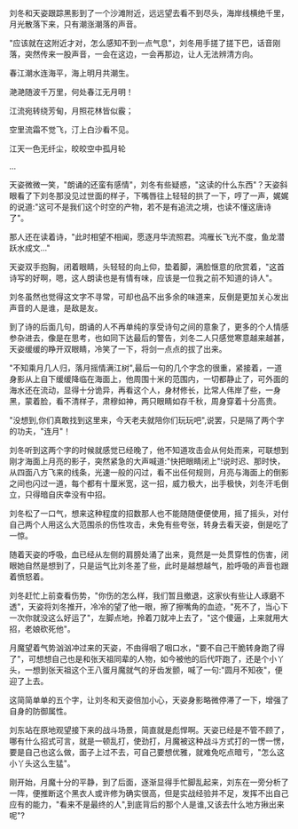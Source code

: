 
刘冬和天姿跟踪黑影到了一个沙滩附近，远远望去看不到尽头，海岸线横绝千里，月光散落下来，只有潮涨潮落的声音。


"应该就在这附近才对，怎么感知不到一点气息"，刘冬用手搓了搓下巴，话音刚落，突然传来一股声音，一会在这边，一会再那边，让人无法辨清方向。

春江潮水连海平，海上明月共潮生。

滟滟随波千万里，何处春江无月明！

江流宛转绕芳甸，月照花林皆似霰；

空里流霜不觉飞，汀上白沙看不见。

江天一色无纤尘，皎皎空中孤月轮

...

天姿微微一笑，"朗诵的还蛮有感情"，刘冬有些疑惑，"这读的什么东西"？天姿斜眼看了下刘冬那没见过世面的样子，下嘴唇往上轻轻的拱了一下，哼了一声，娓娓的说道:"这可不是我们这个时空的产物，若不是有追流之境，也读不懂这唐诗了"。

那人还在读着诗，"此时相望不相闻，愿逐月华流照君。鸿雁长飞光不度，鱼龙潜跃水成文..."

天姿双手抱胸，闭着眼睛，头轻轻的向上仰，垫着脚，满脸惬意的欣赏着，"这首诗写的好啊，嗯，这人朗读也是有情有味，应该是一位我之前不知道的诗人"。

刘冬虽然也觉得这文字不寻常，可却也品不出多余的味道来，反倒是更加关心发出声音的人是谁，是敌是友。

到了诗的后面几句，朗诵的人不再单纯的享受诗句之间的意象了，更多的个人情感参杂进去，像是在思考，也如同下达最后的警告，刘冬二人只感觉寒意越来越甚，天姿缓缓的睁开双眼睛，冷笑了一下，将剑一点点的拔了出来。

"不知乘月几人归，落月摇情满江树",最后一句的几个字念的很重，紧接着，一道身影从上自下缓缓降临在海面上，他周围十米的范围内，一切都静止了，可外面的海水还在流动，显得十分诡异，再看这个人，身材修长，比常人伟岸了些，一身黑，蒙着脸，看不清样子，肃穆如神，两只眼睛如存千秋，周身穿着十分高贵。

"没想到,你们真敢找到这里来，今天老夫就陪你们玩玩吧",说罢，只是隔了两个字的功夫，"连月"！

刘冬听到这两个字的时候就感觉已经晚了，他不知道攻击会从何处而来，可联想到刚才海面上月亮的影子，突然紧急的大声喊道:"快把眼睛闭上"!说时迟、那时快，从四面八方飞来的线条，光速一般的闪过，看不出任何规则，月亮与海面上的倒影之间也闪过一道，每个都有十厘米宽，这一招，威力极大，出手极快，刘冬汗毛倒立，只得暗自庆幸没有中招。

刘冬松了一口气，想来这种程度的招数那人也不能随随便便使用，摇了摇头，对付自己两个人用这么大范围杀的伤性攻击，未免有些夸张，转身去看天姿，倒是吃了一惊。

随着天姿的呼吸，血已经从左侧的肩膀处涌了出来，竟然是一处贯穿性的伤害，闭眼她自然是想到了，只是运气比刘冬差了些，此时是越想越气，脸呼吸的声音也跟着愤怒着。

刘冬赶忙上前查看伤势，"你伤的怎么样，我们暂且撤退，这家伙有些让人琢磨不透"，天姿将刘冬推开，冷冷的望了他一眼，擦了擦嘴角的血迹，"死不了，当心下一次你就没这么好运了"，左脚点地，拎着刀就冲上去了，"这个傻逼，上来就用大招，老娘砍死他"。


月魔望着气势汹汹冲过来的天姿，不由得咽了咽口水，"要不自己干脆转身跑了得了"，可想想自己也是和张天祖同辈的人物，如今被他的后代吓跑了，还是个小丫头，一想到张天祖这个王八蛋月魔就气的牙齿发颤，喊了一句:"圆月不知夜"，便迎了上去。

这简简单单的五个字，让刘冬和天姿倍加小心，天姿身影略微停滞了一下，增强了自身的防御属性。

刘东站在原地观望接下来的战斗场景，简直就是彪悍啊。天姿已经是不管不顾了，哪有什么招式可言，就是一顿乱打，使劲打，月魔被这种战斗方式打的一愣一愣，要是自己也这么做，面子上过不去，可自己要想优雅，就难免吃点暗亏，"怎么这小丫头这么生猛"。

刚开始，月魔十分的平静，到了后面，逐渐显得手忙脚乱起来，刘东在一旁分析了一阵，便推断这个黑衣人或许修为确实很高，但是实战经验并不足，发挥不出自己应有的能力，"看来不是最终的人",到底背后的那个人是谁,又该去什么地方揪出来呢"?


